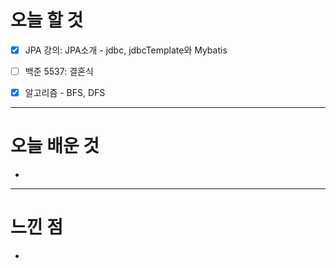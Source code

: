 # 오늘 할 것

- [x] JPA 강의: JPA소개 - jdbc, jdbcTemplate와 Mybatis
- [ ] 백준 5537: 결혼식
- [x] 알고리즘 - BFS, DFS


---

# 오늘 배운 것

- [ ]()

---

# 느낀 점
- 